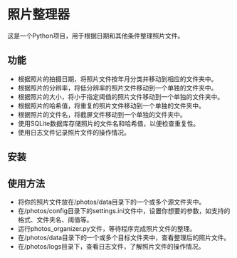 # 照片整理器

这是一个Python项目，用于根据日期和其他条件整理照片文件。

## 功能

- 根据照片的拍摄日期，将照片文件按年月分类并移动到相应的文件夹中。
- 根据照片的分辨率，将低分辨率的照片文件移动到一个单独的文件夹中。
- 根据照片的大小，将小于指定阈值的照片文件移动到一个单独的文件夹中。
- 根据照片的哈希值，将重复的照片文件移动到一个单独的文件夹中。
- 根据照片的文件名，将截屏文件移动到一个单独的文件夹中。
- 使用SQLite数据库存储照片的文件名和哈希值，以便检查重复性。
- 使用日志文件记录照片文件的操作情况。

## 安装


## 使用方法

- 将你的照片文件放在/photos/data目录下的一个或多个源文件夹中。
- 在/photos/config目录下的settings.ini文件中，设置你想要的参数，如支持的格式、文件夹名、阈值等。
- 运行photos_organizer.py文件，等待程序完成照片文件的整理。
- 在/photos/data目录下的一个或多个目标文件夹中，查看整理后的照片文件。
- 在/photos/logs目录下，查看日志文件，了解照片文件的操作情况。
